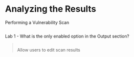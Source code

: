 # Analyzing the Results

Performing a Vulnerability Scan
>``` shell
>
>```

Lab 1 - What is the only enabled option in the Output section?
>``` shell
>
>```
>Allow users to edit scan results
